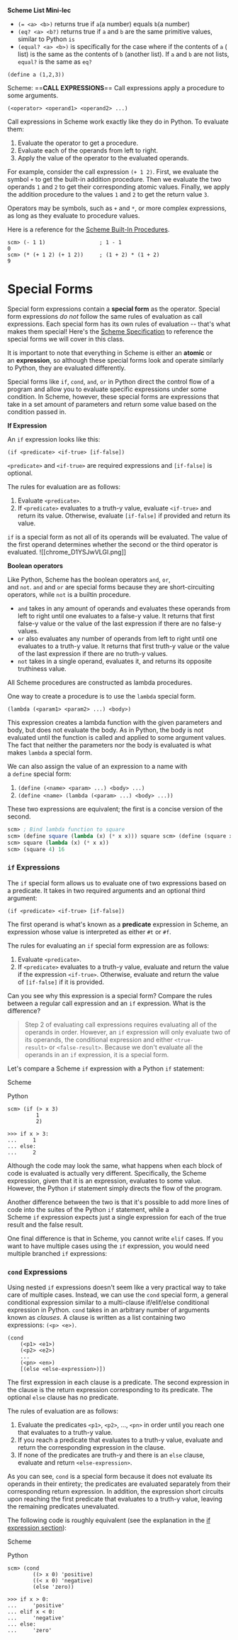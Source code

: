 **Scheme List Mini-lec**
- `(= <a> <b>)` returns true if `a`(a number) equals `b`(a number)
- `(eq? <a> <b?)` returns true if `a` and `b` are the same primitive values, similar to Python `is`
- `(equal? <a> <b>)` is specifically for the case where if the contents of `a` ( list) is the same as the contents of `b` (another list). If `a` and `b` are not lists, `equal?` is the same as `eq?`

`(define a (1,2,3))`


Scheme: ==**CALL EXPRESSIONS**==
Call expressions apply a procedure to some arguments.

```
(<operator> <operand1> <operand2> ...)
```

Call expressions in Scheme work exactly like they do in Python. To evaluate them:

1.  Evaluate the operator to get a procedure.
2.  Evaluate each of the operands from left to right.
3.  Apply the value of the operator to the evaluated operands.

For example, consider the call expression `(+ 1 2)`. First, we evaluate the symbol `+` to get the built-in addition procedure. Then we evaluate the two operands `1` and `2` to get their corresponding atomic values. Finally, we apply the addition procedure to the values `1` and `2` to get the return value `3`.

Operators may be symbols, such as `+` and `*`, or more complex expressions, as long as they evaluate to procedure values.

Here is a reference for the [Scheme Built-In Procedures](https://cs61a.org/articles/scheme-builtins/).

```
scm> (- 1 1)                 ; 1 - 1
0
scm> (* (+ 1 2) (+ 1 2))     ; (1 + 2) * (1 + 2)
9
```
# Special Forms
Special form expressions contain a **special form** as the operator. Special form expressions _do not_ follow the same rules of evaluation as call expressions. Each special form has its own rules of evaluation -- that's what makes them special! Here's the [Scheme Specification](https://cs61a.org/articles/scheme-spec/#special-forms-2) to reference the special forms we will cover in this class.

It is important to note that everything in Scheme is either an **atomic** or an **expression**, so although these special forms look and operate similarly to Python, they are evaluated differently.

Special forms like `if`, `cond`, `and`, `or` in Python direct the control flow of a program and allow you to evaluate specific expressions under some condition. In Scheme, however, these special forms are expressions that take in a set amount of parameters and return some value based on the condition passed in.

**If Expression**

An `if` expression looks like this:

`(if <predicate> <if-true> [if-false])`

`<predicate>` and `<if-true>` are required expressions and `[if-false]` is optional.

The rules for evaluation are as follows:

1.  Evaluate `<predicate>`.
2.  If `<predicate>` evaluates to a truth-y value, evaluate `<if-true>` and return its value. Otherwise, evaluate `[if-false]` if provided and return its value.

`if` is a special form as not all of its operands will be evaluated. The value of the first operand determines whether the second or the third operator is evaluated.
![[chrome_D1YSJwVLGl.png]]

**Boolean operators**

Like Python, Scheme has the boolean operators `and`, `or`, and `not`. `and` and `or` are special forms because they are short-circuiting operators, while `not` is a builtin procedure.

-   `and` takes in any amount of operands and evaluates these operands from left to right until one evaluates to a false-y value. It returns that first false-y value or the value of the last expression if there are no false-y values.
-   `or` also evaluates any number of operands from left to right until one evaluates to a truth-y value. It returns that first truth-y value or the value of the last expression if there are no truth-y values.
-   `not` takes in a single operand, evaluates it, and returns its opposite truthiness value.

All Scheme procedures are constructed as lambda procedures.

One way to create a procedure is to use the `lambda` special form.

`(lambda (<param1> <param2> ...) <body>)`

This expression creates a lambda function with the given parameters and body, but does not evaluate the body. As in Python, the body is not evaluated until the function is called and applied to some argument values. The fact that neither the parameters nor the body is evaluated is what makes `lambda` a special form.

We can also assign the value of an expression to a name with a `define` special form:

1.  `(define (<name> <param> ...) <body> ...)`
2.  `(define <name> (lambda (<param> ...) <body> ...))`

These two expressions are equivalent; the first is a concise version of the second.

```Scheme
scm> ; Bind lambda function to square 
scm> (define square (lambda (x) (* x x))) square scm> (define (square x) (* x x)) ; Same as above square 
scm> square (lambda (x) (* x x)) 
scm> (square 4) 16
```

### `if` Expressions

The `if` special form allows us to evaluate one of two expressions based on a predicate. It takes in two required arguments and an optional third argument:

```
(if <predicate> <if-true> [if-false])
```

The first operand is what's known as a **predicate** expression in Scheme, an expression whose value is interpreted as either `#t` or `#f`.

The rules for evaluating an `if` special form expression are as follows:

1.  Evaluate `<predicate>`.
2.  If `<predicate>` evaluates to a truth-y value, evaluate and return the value if the expression `<if-true>`. Otherwise, evaluate and return the value of `[if-false]` if it is provided.

Can you see why this expression is a special form? Compare the rules between a regular call expression and an `if` expression. What is the difference?

> Step 2 of evaluating call expressions requires evaluating all of the operands in order. However, an `if` expression will only evaluate two of its operands, the conditional expression and either `<true-result>` or `<false-result>`. Because we don't evaluate all the operands in an `if` expression, it is a special form.

Let's compare a Scheme `if` expression with a Python `if` statement:

Scheme

Python

```
scm> (if (> x 3)
         1
         2)
```

```
>>> if x > 3:
...     1
... else:
...     2
```

Although the code may look the same, what happens when each block of code is evaluated is actually very different. Specifically, the Scheme expression, given that it is an expression, evaluates to some value. However, the Python `if` statement simply directs the flow of the program.

Another difference between the two is that it's possible to add more lines of code into the suites of the Python `if` statement, while a Scheme `if` expression expects just a single expression for each of the true result and the false result.

One final difference is that in Scheme, you cannot write `elif` cases. If you want to have multiple cases using the `if` expression, you would need multiple branched `if` expressions:

### `cond` Expressions
Using nested `if` expressions doesn't seem like a very practical way to take care of multiple cases. Instead, we can use the `cond` special form, a general conditional expression similar to a multi-clause if/elif/else conditional expression in Python. `cond` takes in an arbitrary number of arguments known as _clauses_. A clause is written as a list containing two expressions: `(<p> <e>)`.

```
(cond
    (<p1> <e1>)
    (<p2> <e2>)
    ...
    (<pn> <en>)
    [(else <else-expression>)])
```

The first expression in each clause is a predicate. The second expression in the clause is the return expression corresponding to its predicate. The optional `else` clause has no predicate.

The rules of evaluation are as follows:

1.  Evaluate the predicates `<p1>`, `<p2>`, ..., `<pn>` in order until you reach one that evaluates to a truth-y value.
2.  If you reach a predicate that evaluates to a truth-y value, evaluate and return the corresponding expression in the clause.
3.  If none of the predicates are truth-y and there is an `else` clause, evaluate and return `<else-expression>`.

As you can see, `cond` is a special form because it does not evaluate its operands in their entirety; the predicates are evaluated separately from their corresponding return expression. In addition, the expression short circuits upon reaching the first predicate that evaluates to a truth-y value, leaving the remaining predicates unevaluated.

The following code is roughly equivalent (see the explanation in the [if expression section](https://cs61a.org/lab/lab10/#if-expressions)):

Scheme

Python

```
scm> (cond
        ((> x 0) 'positive)
        ((< x 0) 'negative)
        (else 'zero))
```

```
>>> if x > 0:
...     'positive'
... elif x < 0:
...     'negative'
... else:
...     'zero'
```

